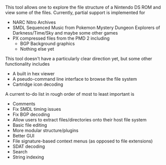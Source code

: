 This tool allows one to explore the file structure of a Nintendo DS ROM and view some of the files. Currently, partial support is implemented for

* NARC Nitro Archives
* SMDL Sequenced Music from Pokemon Mystery Dungeon Explorers of Darkness/Time/Sky and maybe some other games
* PX compressed files from the PMD 2 including
  * BGP Background graphics
  * Nothing else yet

This tool doesn't have a particularly clear direction yet, but some other functionality includes

* A built in hex viewer
* A pseudo-command line interface to browse the file system
* Cartridge icon decoding

A current to-do list in rough order of most to least important is

* Comments
* Fix SMDL timing issues
* Fix BGP decoding
* Allow users to extract files/directories onto their host file system
* Basic file editing
* More modular structure/plugins
* Better GUI
* File signature-based context menus (as opposed to file extensions)
* SDAT decoding
* Search
* String indexing